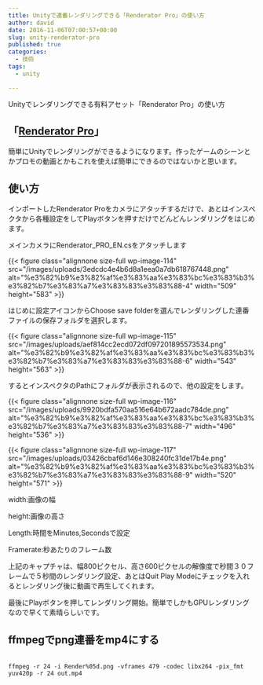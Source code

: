 ```yaml
---
title: Unityで連番レンダリングできる「Renderator Pro」の使い方
author: david
date: 2016-11-06T07:00:57+00:00
slug: unity-renderator-pro
published: true
categories:
  - 技術
tags:
  - unity

---
```

Unityでレンダリングできる有料アセット「Renderator Pro」の使い方

## **「[Renderator Pro](http://u3d.as/nXN)」**

簡単にUnityでレンダリングができるようになります。作ったゲームのシーンとかプロモの動画とかもこれを使えば簡単にできるのではないかと思います。

## 使い方

インポートしたRenderator Proをカメラにアタッチするだけで、あとはインスペクタから各種設定をしてPlayボタンを押すだけでどんどんレンダリングをはじめます。

メインカメラにRenderator\_PRO\_EN.csをアタッチします

{{< figure class="alignnone size-full wp-image-114" src="/images/uploads/3edcdc4e4b6d8a1eea0a7db618767448.png" alt="%e3%82%b9%e3%82%af%e3%83%aa%e3%83%bc%e3%83%b3%e3%82%b7%e3%83%a7%e3%83%83%e3%83%88-4" width="509" height="583" >}}

はじめに設定アイコンからChoose save folderを選んでレンダリングした連番ファイルの保存フォルダを選択します。

{{< figure class="alignnone size-full wp-image-115" src="/images/uploads/aef814cc2ecd072df097201895573534.png" alt="%e3%82%b9%e3%82%af%e3%83%aa%e3%83%bc%e3%83%b3%e3%82%b7%e3%83%a7%e3%83%83%e3%83%88-6" width="543" height="563" >}}

するとインスペクタのPathにフォルダが表示されるので、他の設定をします。

{{< figure class="alignnone size-full wp-image-116" src="/images/uploads/9920bdfa570aa516e64b672aadc784de.png" alt="%e3%82%b9%e3%82%af%e3%83%aa%e3%83%bc%e3%83%b3%e3%82%b7%e3%83%a7%e3%83%83%e3%83%88-7" width="496" height="536" >}}

{{< figure class="alignnone size-full wp-image-117" src="/images/uploads/03426cbaf6d146e308240fc31de17b4e.png" alt="%e3%82%b9%e3%82%af%e3%83%aa%e3%83%bc%e3%83%b3%e3%82%b7%e3%83%a7%e3%83%83%e3%83%88-9" width="520" height="571" >}}

width:画像の幅

height:画像の高さ

Length:時間をMinutes,Secondsで設定

Framerate:秒あたりのフレーム数

上記のキャプチャは、幅800ピクセル、高さ600ピクセルの解像度で秒間３０フレームで５秒間のレンダリング設定、あとはQuit Play Modeにチェックを入れるとレンダリング後に動画で再生してくれます。

最後にPlayボタンを押してレンダリング開始。簡単でしかもGPUレンダリングなので早くて素晴らしいです。

## ffmpegでpng連番をmp4にする

&nbsp;  
`ffmpeg -r 24 -i Render%05d.png -vframes 479 -codec libx264 -pix_fmt yuv420p -r 24 out.mp4`

 [1]: http://backham.me/blog/wp-content/uploads/2016/10/3edcdc4e4b6d8a1eea0a7db618767448.png
 [2]: http://backham.me/blog/wp-content/uploads/2016/10/aef814cc2ecd072df097201895573534.png
 [3]: http://backham.me/blog/wp-content/uploads/2016/10/9920bdfa570aa516e64b672aadc784de.png
 [4]: http://backham.me/blog/wp-content/uploads/2016/10/03426cbaf6d146e308240fc31de17b4e.png